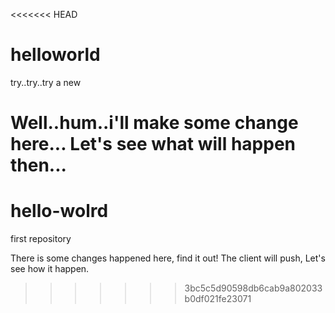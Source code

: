<<<<<<< HEAD
# helloworld
try..try..try a new

Well..hum..i'll make some change here...
Let's see what will happen then...
=======
# hello-wolrd
first repository

There is some changes happened here, find it out!
The client will push, Let's see how it happen.
>>>>>>> 3bc5c5d90598db6cab9a802033b0df021fe23071
